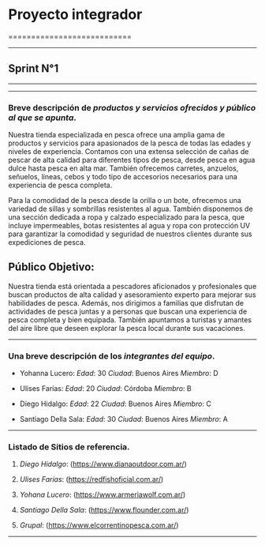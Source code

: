 # **Proyecto integrador** #
===========================

- - - - - - - - - - - - - - - - - - - - -

## **Sprint N°1** ##
____________________

- - - - - - - - - - - - - - - - - - - - -

### Breve descripción de *productos y servicios ofrecidos y público al que se apunta*. ###

Nuestra tienda especializada en pesca ofrece una amplia gama de productos y servicios para apasionados de la pesca de todas las edades y niveles de experiencia. Contamos con una extensa selección de cañas de pescar de alta calidad para diferentes tipos de pesca, desde pesca en agua dulce hasta pesca en alta mar. También ofrecemos carretes, anzuelos, señuelos, líneas, cebos y todo tipo de accesorios necesarios para una experiencia de pesca completa.

Para la comodidad de la pesca desde la orilla o un bote, ofrecemos una variedad de sillas y sombrillas resistentes al agua. También disponemos de una sección dedicada a ropa y calzado especializado para la pesca, que incluye impermeables, botas resistentes al agua y ropa con protección UV para garantizar la comodidad y seguridad de nuestros clientes durante sus expediciones de pesca.

## Público Objetivo:

Nuestra tienda está orientada a pescadores aficionados y profesionales que buscan productos de alta calidad y asesoramiento experto para mejorar sus habilidades de pesca. Además, nos dirigimos a familias que disfrutan de actividades de pesca juntas y a personas que buscan una experiencia de pesca completa y bien equipada. También apuntamos a turistas y amantes del aire libre que deseen explorar la pesca local durante sus vacaciones.
- - - - - - - - - - - - - - - - - - - - - 

### Una breve descripción de los *integrantes del equipo*.
- Yohanna Lucero:
*Edad*: 30
*Ciudad*: Buenos Aires
*Miembro*: D

- Ulises Farías:
*Edad*: 20
*Ciudad*: Córdoba
*Miembro*: B

- Diego Hidalgo:
*Edad*: 22
*Ciudad*: Buenos Aires
*Miembro*: C

- Santiago Della Sala:
*Edad*: 30
*Ciudad*: Buenos Aires
*Miembro*: A

- - - - - - - - - - - - - - - - - - - - -

### Listado de **Sitios de referencia**. ###
1. *Diego Hidalgo*: (https://www.dianaoutdoor.com.ar/)

2. *Ulises Farías*: (https://redfishoficial.com.ar/)

3. *Yohana Lucero*: (https://www.armeriawolf.com.ar/)

4. *Santiago Della Sala*: (https://www.flounder.com.ar/)

5. *Grupal*: (https://www.elcorrentinopesca.com.ar/)

- - - - - - - - - - - - - - - - - - - - -